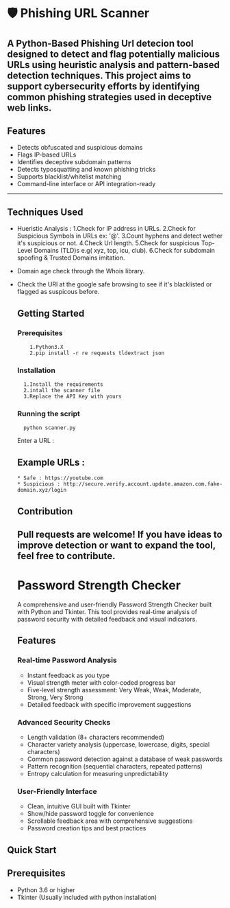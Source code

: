# 🛡️ Phishing URL Scanner

A Python-Based Phishing Url detecion tool designed to detect and flag potentially malicious URLs using heuristic analysis and pattern-based detection techniques. This project aims to support cybersecurity efforts by identifying common phishing strategies used in deceptive web links.
----------------------------------------------------------------------------------------------------------------------------------------------------------------------------------------------------------------------
## Features
* Detects obfuscated and suspicious domains
* Flags IP-based URLs
* Identifies deceptive subdomain patterns
* Detects typosquatting and known phishing tricks
* Supports blacklist/whitelist matching
* Command-line interface or API integration-ready
----------------------------------------------------------------------------------------------------------------------------------------------------------------------------------------------------------------------
## Techniques Used 
* Hueristic Analysis :
  1.Check for IP address in URLs.
  2.Check for Suspicious Symbols in URLs ex: '@'.
  3.Count hyphens and detect wether it's suspicious or not.
  4.Check Url length.
  5.Check for suspicious Top-Level Domains (TLD)s e.g( xyz, top, icu, club).
  6.Check for subdomain spoofing & Trusted Domains imitation.
* Domain age check through the Whois library.
* Check the URl at the google safe browsing to see if it's blacklisted or flagged as suspicous before.

  ## Getting Started
    ### Prerequisites
          1.Python3.X
          2.pip install -r re requests tldextract json
    ### Installation
        1.Install the requirements
        2.intall the scanner file
        3.Replace the API Key with yours
  ### Running the script
        python scanner.py
    Enter a URL :
  ## Example URLs :
      * Safe : https://youtube.com
      * Suspicious : http://secure.verify.account.update.amazon.com.fake-domain.xyz/login
  ## Contribution
    Pull requests are welcome! If you have ideas to improve detection or want to expand the tool, feel free to contribute.
  ---------------------------------------------------------------------------------------------------------------------------------------------------
  # Password Strength Checker
    A comprehensive and user-friendly Password Strength Checker built with Python and Tkinter. This tool provides real-time analysis of password         security with detailed feedback and visual indicators.
  ## Features
  ### Real-time Password Analysis
     * Instant feedback as you type
     * Visual strength meter with color-coded progress bar
     * Five-level strength assessment: Very Weak, Weak, Moderate, Strong, Very Strong
     * Detailed feedback with specific improvement suggestions

  ### Advanced Security Checks
     * Length validation (8+ characters recommended)
     * Character variety analysis (uppercase, lowercase, digits, special characters)
     * Common password detection against a database of weak passwords
     * Pattern recognition (sequential characters, repeated patterns)
     * Entropy calculation for measuring unpredictability

  ### User-Friendly Interface
     * Clean, intuitive GUI built with Tkinter
     * Show/hide password toggle for convenience
     * Scrollable feedback area with comprehensive suggestions
     * Password creation tips and best practices

## Quick Start

   ## Prerequisites 
   * Python 3.6 or higher  
   * Tkinter (Usually included with python installation)

